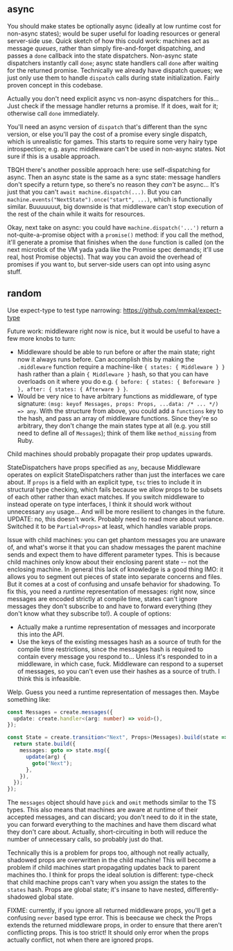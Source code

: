 ## async

You should make states be optionally async (ideally at low runtime cost for
non-async states); would be super useful for loading resources or general
server-side use. Quick sketch of how this could work: machines act as message
*queues*, rather than simply fire-and-forget dispatching, and passes a `done`
callback into the state dispatchers. Non-async state dispatchers instantly call
`done`; async state handlers call `done` after waiting for the returned
promise. Technically we already have dispatch queues; we just only use them to
handle `dispatch` calls during state initialization. Fairly proven concept in
this codebase.

Actually you don't need explicit async vs non-async dispatchers for this...
Just check if the message handler returns a promise. If it does, wait for it;
otherwise call `done` immediately.

You'll need an async version of `dispatch` that's different than the sync
version, or else you'll pay the cost of a promise every single dispatch, which
is unrealistic for games. This starts to require some very hairy type
introspection; e.g. async middleware can't be used in non-async states. Not
sure if this is a usable approach.

TBQH there's another possible approach here: use self-dispatching for async.
Then an async state is the same as a sync state: message handlers don't specify
a return type, so there's no reason they *can't* be async... It's just that you
can't `await machine.dispatch(...)`. But you can
`machine.events("NextState").once("start", ...)`, which is functionally
similar. Buuuuuuut, big downside is that middleware can't stop execution of the
rest of the chain while it waits for resources.

Okay, next take on async: you could have `machine.dispatch('...')` return a
not-quite-a-promise object with a `promise()` method: if you call the method,
it'll generate a promise that finishes when the `done` function is called (on
the next microtick of the VM yada yada like the Promise spec demands; it'll use
real, host Promise objects). That way you can avoid the overhead of promises if
you want to, but server-side users can opt into using async stuff.

## random

Use expect-type to test type narrowing: https://github.com/mmkal/expect-type

Future work: middleware right now is nice, but it would be useful to have a few
more knobs to turn:

* Middleware should be able to run before or after the main state; right now it
  always runs before. Can accomplish this by making the `.middleware` function
  require a machine-like `{ states: { Middleware } }` hash rather than a plain
  `{ Middleware }` hash, so that you can have overloads on it where you do e.g.
  `{ before: { states: { Beforeware } }, after: { states: { Afterware } }`.
* Would be very nice to have arbitrary functions as middleware, of type
  signature: `(msg: keyof Messages, props: Props, ...data: /* ... */) => any`.
  With the structure from above, you could add a `functions` key to the hash,
  and pass an array of middleware functions. Since they're so arbitrary, they
  don't change the main states type at all (e.g. you still need to define all
  of `Messages`); think of them like `method_missing` from Ruby.

Child machines should probably propagate their prop updates upwards.

StateDispatchers have props specified as `any`, because Middleware operates on
explicit StateDispatchers rather than just the interfaces we care about. If
`props` is a field with an explicit type, `tsc` tries to include it in
structural type checking, which fails because we allow props to be subsets of
each other rather than exact matches. If you switch middleware to instead
operate on type interfaces, I think it should work without unnecessary `any`
usage... And will be more resilient to changes in the future. UPDATE: no, this
doesn't work. Probably need to read more about variance. Switched it to be
`Partial<Props>` at least, which handles variable props.

Issue with child machines: you can get phantom messages you are unaware of, and
what's worse it that you can shadow messages the parent machine sends and
expect them to have different parameter types. This is because child machines
only know about their enclosing parent state -- not the enclosing machine. In
general this lack of knowledge is a good thing IMO: it allows you to segment
out pieces of state into separate concerns and files. But it comes at a cost of
confusing and unsafe behavior for shadowing. To fix this, you need a *runtime*
representation of messages: right now, since messages are encoded strictly at
compile time, states can't ignore messages they don't subscribe to and have to
forward everything (they don't know what they subscribe to!). A couple of
options:

* Actually make a runtime representation of messages and incorporate this into
  the API.
* Use the keys of the existing messages hash as a source of truth for the
  compile time restrictions, since the messages hash is required to contain
  every message you respond to... Unless it's responded to in a middleware, in
  which case, fuck. Middleware can respond to a superset of messages, so you
  can't even use their hashes as a source of truth. I think this is infeasible.

Welp. Guess you need a runtime representation of messages then. Maybe something
like:

```typescript
const Messages = create.messages({
  update: create.handler<(arg: number) => void>(),
});

const State = create.transition<"Next", Props>(Messages).build(state => {
  return state.build({
    messages: goto => state.msg({
      update(arg) {
        goto("Next");
      },
    }),
  });
});
```

The `messages` object should have `pick` and `omit` methods similar to the TS
types. This also means that machines are aware at runtime of their accepted
messages, and can discard; you don't need to do it in the state, you can
forward everything to the machines and have them discard what they don't care
about. Actually, short-circuiting in both will reduce the number of unnecessary
calls, so probably just do that.

Technically this is a problem for props too, although not really actually,
shadowed props are overwritten in the child machine! This will become a problem
if child machines start propagating updates back to parent machines tho. I
think for props the ideal solution is different: type-check that child machine
props can't vary when you assign the states to the `states` hash. Props are
global state; it's insane to have nested, differently-shadowed global state.

FIXME: currently, if you ignore all returned middleware props, you'll get a
confusing `never` based type error. This is beecause we check the Props extends
the returned middleware props, in order to ensure that there aren't conflicting
props. This is too strict! It should only error when the props actually
conflict, not when there are ignored props.

